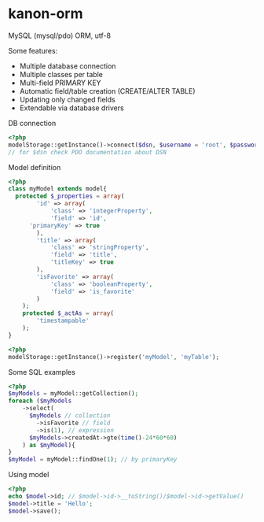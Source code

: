 kanon-orm
=========
MySQL (mysql/pdo) ORM, utf-8

Some features:
* Multiple database connection
* Multiple classes per table
* Multi-field PRIMARY KEY
* Automatic field/table creation (CREATE/ALTER TABLE)
* Updating only changed fields
* Extendable via database drivers


DB connection

```php
<?php
modelStorage::getInstance()->connect($dsn, $username = 'root', $password = '', $charset = 'UTF8');
// for $dsn check PDO documentation about DSN
```

Model definition

```php
<?php
class myModel extends model{
  protected $_properties = array(
		'id' => array(
			'class' => 'integerProperty',
			'field' => 'id',
      'primaryKey' => true
		),
		'title' => array(
			'class' => 'stringProperty',
			'field' => 'title',
			'titleKey' => true
		),
		'isFavorite' => array(
			'class' => 'booleanProperty',
			'field' => 'is_favorite'
		)
	);
	protected $_actAs = array(
		'timestampable'
	);
}
```

```php
<?php
modelStorage::getInstance()->register('myModel', 'myTable');
```

Some SQL examples

```php
<?php
$myModels = myModel::getCollection();
foreach ($myModels
    ->select(
      $myModels // collection
        ->isFavorite // field
        ->is(1), // expression
      $myModels->createdAt->gte(time()-24*60*60)
    ) as $myModel){
}
$myModel = myModel::findOne(1); // by primaryKey
```

Using model
```php
<?php
echo $model->id; // $model->id->__toString()/$model->id->getValue()
$model->title = 'Hello';
$model->save();
```
